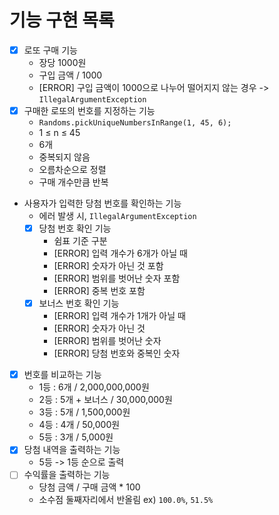 # 기능 구현 목록

- [x] 로또 구매 기능
    - 장당 1000원
    - 구입 금액 / 1000
    - [ERROR] 구입 금액이 1000으로 나누어 떨어지지 않는 경우 -> `IllegalArgumentException`
- [x] 구매한 로또의 번호를 지정하는 기능
    - `Randoms.pickUniqueNumbersInRange(1, 45, 6);`
    - 1 ≤ n ≤ 45
    - 6개
    - 중복되지 않음
    - 오름차순으로 정렬
    - 구매 개수만큼 반복
- 사용자가 입력한 당첨 번호를 확인하는 기능
    - 에러 발생 시, `IllegalArgumentException`
    - [x] 당첨 번호 확인 기능
        - 쉼표 기준 구분
        - [ERROR] 입력 개수가 6개가 아닐 때
        - [ERROR] 숫자가 아닌 것 포함
        - [ERROR] 범위를 벗어난 숫자 포함
        - [ERROR] 중복 번호 포함
    - [x] 보너스 번호 확인 기능
        - [ERROR] 입력 개수가 1개가 아닐 때
        - [ERROR] 숫자가 아닌 것
        - [ERROR] 범위를 벗어난 숫자
        - [ERROR] 당첨 번호와 중복인 숫자
- [x] 번호를 비교하는 기능
    - 1등 : 6개 / 2,000,000,000원
    - 2등 : 5개 + 보너스 / 30,000,000원
    - 3등 : 5개 / 1,500,000원
    - 4등 : 4개 / 50,000원
    - 5등 : 3개 / 5,000원
- [x] 당첨 내역을 출력하는 기능
    - 5등 -> 1등 순으로 출력
- [ ] 수익률을 출력하는 기능
    - 당첨 금액 / 구매 금액 * 100
    - 소수점 둘째자리에서 반올림 ex) `100.0%`, `51.5%`
